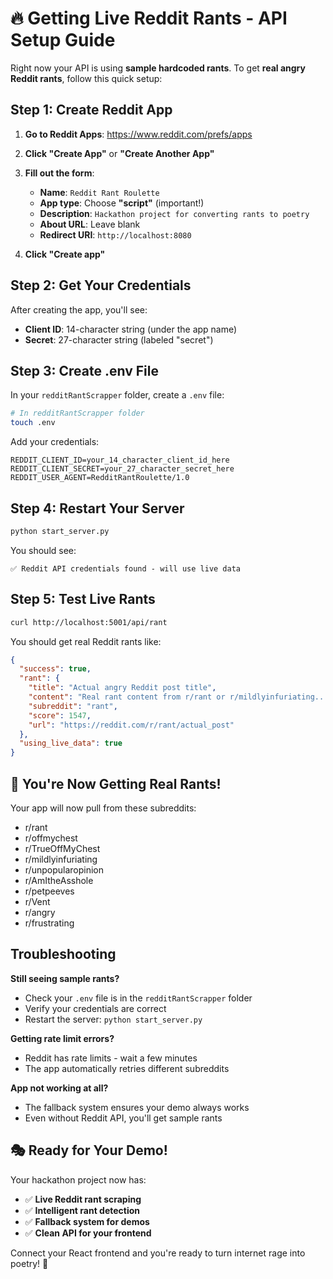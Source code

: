 # 🔥 Getting Live Reddit Rants - API Setup Guide

Right now your API is using **sample hardcoded rants**. To get **real angry Reddit rants**, follow this quick setup:

## Step 1: Create Reddit App

1. **Go to Reddit Apps**: https://www.reddit.com/prefs/apps
2. **Click "Create App"** or **"Create Another App"**
3. **Fill out the form**:
   - **Name**: `Reddit Rant Roulette`
   - **App type**: Choose **"script"** (important!)
   - **Description**: `Hackathon project for converting rants to poetry`
   - **About URL**: Leave blank
   - **Redirect URI**: `http://localhost:8080`

4. **Click "Create app"**

## Step 2: Get Your Credentials

After creating the app, you'll see:
- **Client ID**: 14-character string (under the app name)
- **Secret**: 27-character string (labeled "secret")

## Step 3: Create .env File

In your `redditRantScrapper` folder, create a `.env` file:

```bash
# In redditRantScrapper folder
touch .env
```

Add your credentials:
```env
REDDIT_CLIENT_ID=your_14_character_client_id_here
REDDIT_CLIENT_SECRET=your_27_character_secret_here
REDDIT_USER_AGENT=RedditRantRoulette/1.0
```

## Step 4: Restart Your Server

```bash
python start_server.py
```

You should see:
```
✅ Reddit API credentials found - will use live data
```

## Step 5: Test Live Rants

```bash
curl http://localhost:5001/api/rant
```

You should get real Reddit rants like:
```json
{
  "success": true,
  "rant": {
    "title": "Actual angry Reddit post title",
    "content": "Real rant content from r/rant or r/mildlyinfuriating...",
    "subreddit": "rant",
    "score": 1547,
    "url": "https://reddit.com/r/rant/actual_post"
  },
  "using_live_data": true
}
```

## 🚀 You're Now Getting Real Rants!

Your app will now pull from these subreddits:
- r/rant
- r/offmychest  
- r/TrueOffMyChest
- r/mildlyinfuriating
- r/unpopularopinion
- r/AmItheAsshole
- r/petpeeves
- r/Vent
- r/angry
- r/frustrating

## Troubleshooting

**Still seeing sample rants?**
- Check your `.env` file is in the `redditRantScrapper` folder
- Verify your credentials are correct
- Restart the server: `python start_server.py`

**Getting rate limit errors?**
- Reddit has rate limits - wait a few minutes
- The app automatically retries different subreddits

**App not working at all?**
- The fallback system ensures your demo always works
- Even without Reddit API, you'll get sample rants

## 🎭 Ready for Your Demo!

Your hackathon project now has:
- ✅ **Live Reddit rant scraping**
- ✅ **Intelligent rant detection**  
- ✅ **Fallback system for demos**
- ✅ **Clean API for your frontend**

Connect your React frontend and you're ready to turn internet rage into poetry! 🚀 